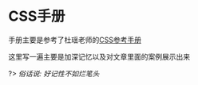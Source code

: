 # CSS手册 <!-- {docsify-ignore-all} -->

手册主要是参考了杜瑶老师的[CSS参考手册](http://css.doyoe.com/)

这里写一遍主要是加深记忆以及对文章里面的案例展示出来

?> _俗话说: 好记性不如烂笔头_
